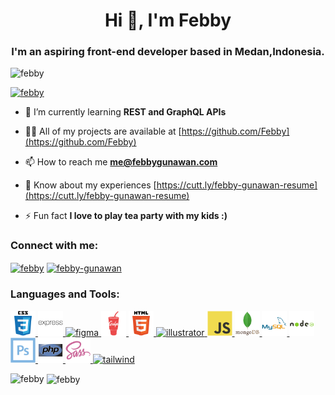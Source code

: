 <h1 align="center">Hi 👋, I'm Febby</h1>
<h3 align="center">I'm an aspiring front-end developer based in Medan,Indonesia.</h3>

<p align="left"> <img src="https://komarev.com/ghpvc/?username=febby&label=Profile%20views&color=0e75b6&style=flat" alt="febby" /> </p>

<p align="left"> <a href="https://github.com/ryo-ma/github-profile-trophy"><img src="https://github-profile-trophy.vercel.app/?username=febby" alt="febby" /></a> </p>

- 🌱 I’m currently learning **REST and GraphQL APIs**

- 👨‍💻 All of my projects are available at [https://github.com/Febby](https://github.com/Febby)

- 📫 How to reach me **me@febbygunawan.com**

- 📄 Know about my experiences [https://cutt.ly/febby-gunawan-resume](https://cutt.ly/febby-gunawan-resume)

- ⚡ Fun fact **I love to play tea party with my kids :)**

<h3 align="left">Connect with me:</h3>
<p align="left">
<a href="https://dev.to/febby" target="blank"><img align="center" src="https://cdn.jsdelivr.net/npm/simple-icons@3.0.1/icons/dev-dot-to.svg" alt="febby" height="30" width="40" /></a>
<a href="https://linkedin.com/in/febby-gunawan" target="blank"><img align="center" src="https://cdn.jsdelivr.net/npm/simple-icons@3.0.1/icons/linkedin.svg" alt="febby-gunawan" height="30" width="40" /></a>
</p>

<h3 align="left">Languages and Tools:</h3>
<p align="left"> <a href="https://www.w3schools.com/css/" target="_blank"> <img src="https://raw.githubusercontent.com/devicons/devicon/master/icons/css3/css3-original-wordmark.svg" alt="css3" width="40" height="40"/> </a> <a href="https://expressjs.com" target="_blank"> <img src="https://raw.githubusercontent.com/devicons/devicon/master/icons/express/express-original-wordmark.svg" alt="express" width="40" height="40"/> </a> <a href="https://www.figma.com/" target="_blank"> <img src="https://www.vectorlogo.zone/logos/figma/figma-icon.svg" alt="figma" width="40" height="40"/> </a> <a href="https://gulpjs.com" target="_blank"> <img src="https://raw.githubusercontent.com/devicons/devicon/master/icons/gulp/gulp-plain.svg" alt="gulp" width="40" height="40"/> </a> <a href="https://www.w3.org/html/" target="_blank"> <img src="https://raw.githubusercontent.com/devicons/devicon/master/icons/html5/html5-original-wordmark.svg" alt="html5" width="40" height="40"/> </a> <a href="https://www.adobe.com/in/products/illustrator.html" target="_blank"> <img src="https://www.vectorlogo.zone/logos/adobe_illustrator/adobe_illustrator-icon.svg" alt="illustrator" width="40" height="40"/> </a> <a href="https://developer.mozilla.org/en-US/docs/Web/JavaScript" target="_blank"> <img src="https://raw.githubusercontent.com/devicons/devicon/master/icons/javascript/javascript-original.svg" alt="javascript" width="40" height="40"/> </a> <a href="https://www.mongodb.com/" target="_blank"> <img src="https://raw.githubusercontent.com/devicons/devicon/master/icons/mongodb/mongodb-original-wordmark.svg" alt="mongodb" width="40" height="40"/> </a> <a href="https://www.mysql.com/" target="_blank"> <img src="https://raw.githubusercontent.com/devicons/devicon/master/icons/mysql/mysql-original-wordmark.svg" alt="mysql" width="40" height="40"/> </a> <a href="https://nodejs.org" target="_blank"> <img src="https://raw.githubusercontent.com/devicons/devicon/master/icons/nodejs/nodejs-original-wordmark.svg" alt="nodejs" width="40" height="40"/> </a> <a href="https://www.photoshop.com/en" target="_blank"> <img src="https://raw.githubusercontent.com/devicons/devicon/master/icons/photoshop/photoshop-line.svg" alt="photoshop" width="40" height="40"/> </a> <a href="https://www.php.net" target="_blank"> <img src="https://raw.githubusercontent.com/devicons/devicon/master/icons/php/php-original.svg" alt="php" width="40" height="40"/> </a> <a href="https://sass-lang.com" target="_blank"> <img src="https://raw.githubusercontent.com/devicons/devicon/master/icons/sass/sass-original.svg" alt="sass" width="40" height="40"/> </a> <a href="https://tailwindcss.com/" target="_blank"> <img src="https://www.vectorlogo.zone/logos/tailwindcss/tailwindcss-icon.svg" alt="tailwind" width="40" height="40"/> </a> </p>

<p><img align="left" src="https://github-readme-stats.vercel.app/api/top-langs?username=febby&show_icons=true&locale=en&layout=compact" alt="febby" /></p>

<p>&nbsp;<img align="center" src="https://github-readme-stats.vercel.app/api?username=febby&show_icons=true&locale=en" alt="febby" /></p>
